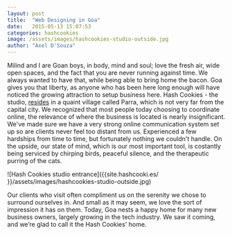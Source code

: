 ```yaml
---
layout: post
title:  "Web Designing in Goa"
date:   2015-05-13 15:07:53
categories: hashcookies
image: /assets/images/hashcookies-studio-outside.jpg
author: "Axel D'Souza"
--- 
```


Milind and I are Goan boys, in body, mind and soul; love the fresh air, wide open spaces, and the fact that you are never running against time. We always wanted to have that, while being able to bring home the bacon. Goa gives you that liberty, as anyone who has been here long enough will have noticed the growing attraction to setup business here. Hash Cookies - the studio, [resides](https://www.google.co.in/maps/place/Hash+Cookies+web+design+and+software+development/@15.567541,73.782771,15z/data=!4m2!3m1!1s0x0:0xee3ecec85417a514) in a quaint village called Parra, which is not very far from the capital city. We recognized that most people today choosing to coordinate online, the relevance of where the business is located is nearly insignificant. We've made sure we have a very strong online communication system set up so are clients never feel too distant from us.  Experienced a few hardships from time to time, but fortunately nothing we couldn't handle. On the upside, our state of mind, which is our most important tool, is costantly being serviced by chirping birds, peaceful silence, and the therapeutic purring of the cats.  

![Hash Cookies studio entrance]({{site.hashcooki.es/ }}/assets/images/hashcookies-studio-outside.jpg)       

Our clients who visit often compliment us on the serenity we chose to surround ourselves in. And small as it may seem, we love the sort of impression it has on them. Today, Goa nests a happy home for many new business owners, largely growing in the tech industry. We saw it coming, and we’re glad to call it the Hash Cookies' home.

